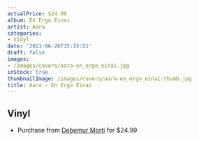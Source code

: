 ```yaml
---
actualPrice: $24.99
album: En Ergo Einai
artist: Aara
categories:
- Vinyl
date: '2021-06-26T15:15:51'
draft: false
images:
- /images/covers/aara-en_ergo_einai.jpg
inStock: true
thumbnailImage: /images/covers/aara-en_ergo_einai-thumb.jpg
title: Aara - En Ergo Einai
---
```


## Vinyl
* Purchase from [Debemur Morti](https://debemurmorti.aisamerch.com/item/98666) for $24.99
